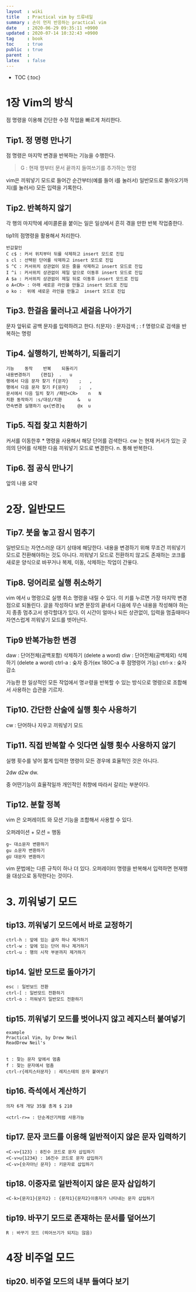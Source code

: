 ```yaml
---
layout  : wiki
title   : Practical vim by 드류네일 
summary : 손이 먼저 반응하는 practical vim
date    : 2020-06-29 09:35:11 +0900
updated : 2020-07-14 10:32:43 +0900
tag     : book
toc     : true
public  : true
parent  : 
latex   : false
---
```

* TOC
{:toc}

# 1장 Vim의 방식
점 명령을 이용해 간단한 수정 작업을 빠르게 처리한다.

## Tip1. 정 명령 만나기 
점 명령은 마지막 변경을 반복하는 기능을 수행한다.  
>G : 현재 행부터 문서 끝까지 들여쓰기를 추가하는 명령  

vim은 끼워넣기 모드로 들어간 순간부터(예를 들어 i를 눌러서) 일반모드로 돌아오기까지(<Esc>를 눌러서) 모든 입력을 기록한다.

## Tip2. 반복하지 않기
각 행의 마지막에 세미콜론을 붙이는 일은 일상에서 흔히 겪을 만한 반복 작업중한다.

tip1의 점명령을 활용해서 처리한다.
```
반값할인
C c$ : 커서 위치부터 뒤를 삭제하고 insert 모드로 진입
s cl : 선택된 단어를 삭제하고 insert 모드로 진입 
S ^C : 커서위치 상관없이 모든 줄을 삭제하고 insert 모드로 진입 
I ^i : 커서위치 상관없이 제일 앞으로 이동후 insert 모드로 진입
A $a : 커서위치 상관없이 제일 뒤로 이동후 insert 모드로 진입
o A<CR> : 아래 새로운 라인을 만들고 insert 모드로 진입
o ko :  위에 새로운 라인을 만들고  insert 모드로 진입
```

## Tip3.  한걸음 물러나고 세걸음 나아가기 
문자 앞뒤로 공백 문자를 입력하려고 한다.
f{문자} : 문자검색
; : f 명령으로 검색을 반복하는 명렁

## Tip4. 실행하기, 반복하기, 되돌리기
```
기능    동작    반복    되돌리기
내용변경하기    {편집}  .   u
행에서 다음 문자 찾기 f{문자}    ;   ,
행에서 다음 문자 찾기 F{문자}    ;   ,
문서에서 다음 일치 찾기 /패턴<CR>    n   N
치환 동작하기 :s/대상/치환      &   u
연속변경 실행하기 qx{변경}q     @x  u
```


## Tip5. 직접 찾고 치환하기 
커서를 이동한후 * 명령을 사용해서 해당 단어를 검색한다.
cw 는 현재 커서가 있는 곳의의 단어를 삭제한 다음 끼워넣기 모드로 변경한다. 
n. 통해 반복한다.

## Tip6. 점 공식 만나기

앞의 나용 요약 


# 2장. 일반모드
## Tip7. 붓을 놓고 잠시 멈추기
일반모드는 자연스러운 대기 상태에 해당한다. 
내용을 변경하기 위해 무조건 끼워넣기 모드로 전환해야하는 것도 아니다.
끼워넣기 모드로 전환하지 않고도 존재하는 코크를 새로운 양식으로 바꾸거나 복제, 이동, 삭제하는 작업이 간읗다.

## Tip8. 덩어리로 실행 취소하기
vim 에서 u 명령으로 실행 취소 명령을 내릴 수 있다. 이 키를 누르면 가장 마지막 변경점으로 되돌린다.
글을 작성하다 보면 문장의 끝네서 다음에 무슨 내용을 작성해야 하는지 종종 멈추고서 생각할대가 있다.
이 시간이 얼마나 되든 상관없이, 입력을 멈출때마다 자연스럽게 끼워넣기 모드를 벗어난다.

## Tip9 반복가능한 변경 
daw : 단어전체(공백포함) 삭제하기 (delete a word)
diw : 단어전체(공백제외) 삭제하기 (delete a word)
ctrl-a : 숮자 증가(ex 180C-a 후 점명령어 가능)
ctrl-x : 숮자 감소

가능한 한 일상적인 모든 작업에서 명ㄹ령을 반복할 수 있는 방식으로 명령으로 조합해서 사용하는 습관을 기르자.

## Tip10. 간단한 산술에 실행 횟수 사용하기
cw : 단어하나 지우고 끼워넣기 모드 

## Tip11. 직접 반복할 수 잇다면 실행 횟수 사용하지 않기 
실행 횟수를 넣어 짧게 입력한 명령이 모든 경우에 효율적인 것은 아니다.

2dw
d2w
dw.

중 어떤기능이 효율적일까 개인적인 취향에 따라서 갈리는 부분이다.

## Tip12. 분할 정복
vim 은 오퍼레이트 와 모션 기능을 조합해서 사용할 수 있다.

오퍼레이션 + 모션 = 행동

```
g~ 대소문자 변환하기
gu 소문자 변환하기 
gU 대문자 변환하기

```
vim 문법에는 다른 규칙이 하나 더 있다. 오퍼레이터 명령을 반복해서 입력하면 현재행을 대상으로 동작한다는 것이다.

# 3. 끼워넣기 모드
## tip13. 끼워넣기 모드에서 바로 교정하기 
```
ctrl-h : 앞에 있는 글자 하나 제거하기 
ctrl-w : 앞에 있는 단어 하나 제거하기
ctrl-u : 행의 시작 부분까지 제거하기 
```
## tip14. 일반 모드로 돌아가기 
```
esc : 일반보드 전환
ctrl-[ : 일반모드 전환하기
ctrl-o : 끼워넣기 일반모드 전환하기 
```


## tip15. 끼워넣기 모드를 벗어나지 않고 레지스터 붙여넣기


```
example
Practical Vim, by Drew Neil
ReadDrew Neil's


t : 찾는 문자 앞에서 멈춤
f : 찾는 문자에서 멈춤
ctrl-r{레지스터문자} : 레지스테의 문자 붙여넣기 

```

## tip16. 즉석에서 계산하기

```
의자 6개 개당 35월 총계 $ 210

<ctrl-r>= : 단순계산기처럼 사용가능
```

## tip17. 문자 코드를 이용해 일반적이지 않은 문자 입력하기
```
<C-v>{123} : 8진수 코드로 문자 삽입하기
<C-v>u{1234} : 16진수 코드로 문자 삽입하기
<C-v>{숫자아닌 문자} : 키문자로 삽입하기 
```

## tip18. 이중자로 일반적이지 않은 문자 삽입하기
```
<C-k>{문자1}{문자2} : {문자1}{문자2}이중자가 나타내는 문자 삽입하기 
```

## tip19. 바꾸기 모드로 존재하는 문서를 덮어쓰기

```
R : 바꾸기 모드 (띄어쓰기가 되지는 않음)

```

# 4장 비주얼 모드 
## tip20. 비주얼 모드의 내부 들여다 보기


